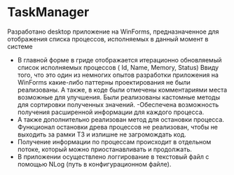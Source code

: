 # TaskManager

Разработано desktop приложение на WinForms, предназначенное для отображения списка процессов, исполняемых в данный момент в системе
- В главной форме в гриде отображается итерационно обновляемый список исполняемых процессов ( Id, Name, Memory, Status)  Ввиду того, что это один из немногих опытов разработки приложения на WinForms какие-либо паттерны проектирования не были реализованы. А также, в коде были отмечены комментариями места возможные для улучшения. Были реализованы кастомные методы для сортировки полученных значений.
-Обеспечена возможность получения расширенной информации для каждого процесса.
- А также дополнительно реализован метод для остановки процесса. Функционал остановки древа процессов не реализован, чтобы не выходить за рамки ТЗ и излишне не загромождать код.
- Получение информации по процессам происходит в отдельном потоке, который можно приостанавливать и продолжать.
- В приложении осуществлено логгирование в текстовый файл с помощью NLog (путь в конфигурационном файле).

